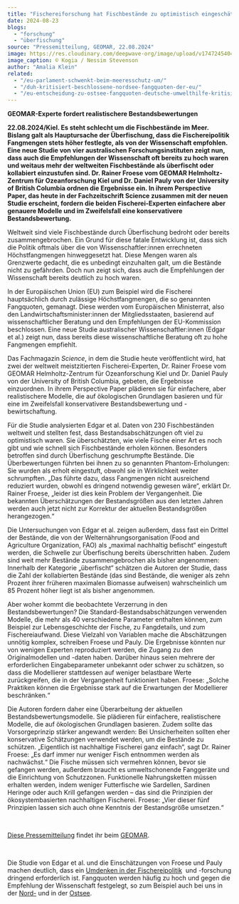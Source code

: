 ```yaml
---
title: "Fischereiforschung hat Fischbestände zu optimistisch eingeschätzt"
date: 2024-08-23
blogs: 
  - "forschung"
  - "überfischung"
source: "Pressemitteilung, GEOMAR, 22.08.2024"
image: https://res.cloudinary.com/deepwave-org/image/upload/v1747245404/deepwave.org/Heringe_Sardinen_Fischereiforschung_kogia_nessim_stevenson-scaled.jpg
image_caption: © Kogia / Nessim Stevenson
author: "Amalia Klein"
related: 
  - "/eu-parlament-schwenkt-beim-meeresschutz-um/"
  - "/duh-kritisiert-beschlossene-nordsee-fangquoten-der-eu/"
  - "/eu-entscheidung-zu-ostsee-fangquoten-deutsche-umwelthilfe-kritisiert-beschluesse-als-unzureichend/"
---
```


**GEOMAR-Experte fordert realistischere Bestandsbewertungen**

**22.08.2024/Kiel. Es steht schlecht um die Fischbestände im Meer. Bislang galt als Hauptursache der Überfischung, dass die Fischereipolitik Fangmengen stets höher festlegte, als von der Wissenschaft empfohlen. Eine neue Studie von vier australischen Forschungsinstituten zeigt nun, dass auch die Empfehlungen der Wissenschaft oft bereits zu hoch waren und weitaus mehr der weltweiten Fischbestände als überfischt oder kollabiert einzustufen sind. Dr. Rainer Froese vom GEOMAR Helmholtz-Zentrum für Ozeanforschung Kiel und Dr. Daniel Pauly von der University of British Columbia ordnen die Ergebnisse ein. In ihrem Perspective Paper, das heute in der Fachzeitschrift Science zusammen mit der neuen Studie erscheint, fordern die beiden Fischerei-Experten einfachere aber genauere Modelle und im Zweifelsfall eine konservativere Bestandsbewertung.**

Weltweit sind viele Fischbestände durch Überfischung bedroht oder bereits zusammengebrochen. Ein Grund für diese fatale Entwicklung ist, dass sich die Politik oftmals über die von Wissenschaftler:innen errechneten Höchstfangmengen hinweggesetzt hat. Diese Mengen waren als Grenzwerte gedacht, die es unbedingt einzuhalten galt, um die Bestände nicht zu gefährden. Doch nun zeigt sich, dass auch die Empfehlungen der Wissenschaft bereits deutlich zu hoch waren.

In der Europäischen Union (EU) zum Beispiel wird die Fischerei hauptsächlich durch zulässige Höchstfangmengen, die so genannten Fangquoten, gemanagt. Diese werden vom Europäischen Ministerrat, also den Landwirtschaftsminister:innen der Mitgliedsstaaten, basierend auf wissenschaftlicher Beratung und den Empfehlungen der EU-Kommission beschlossen. Eine neue Studie australischer Wissenschaftler:innen (Edgar et al.) zeigt nun, dass bereits diese wissenschaftliche Beratung oft zu hohe Fangmengen empfiehlt.

Das Fachmagazin _Science_, in dem die Studie heute veröffentlicht wird, hat zwei der weltweit meistzitierten Fischerei-Experten, Dr. Rainer Froese vom GEOMAR Helmholtz-Zentrum für Ozeanforschung Kiel und Dr. Daniel Pauly von der University of British Columbia, gebeten, die Ergebnisse einzuordnen. In ihrem Perspective Paper plädieren sie für einfachere, aber realistischere Modelle, die auf ökologischen Grundlagen basieren und für eine im Zweifelsfall konservativere Bestandsbewertung und -bewirtschaftung.

Für die Studie analysierten Edgar et al. Daten von 230 Fischbeständen weltweit und stellten fest, dass Bestandsabschätzungen oft viel zu optimistisch waren. Sie überschätzten, wie viele Fische einer Art es noch gibt und wie schnell sich Fischbestände erholen können. Besonders betroffen sind durch Überfischung geschrumpfte Bestände. Die Überbewertungen führten bei ihnen zu so genannten Phantom-Erholungen: Sie wurden als erholt eingestuft, obwohl sie in Wirklichkeit weiter schrumpften. „Das führte dazu, dass Fangmengen nicht ausreichend reduziert wurden, obwohl es dringend notwendig gewesen wäre“, erklärt Dr. Rainer Froese, „leider ist dies kein Problem der Vergangenheit. Die bekannten Überschätzungen der Bestandsgrößen aus den letzten Jahren werden auch jetzt nicht zur Korrektur der aktuellen Bestandsgrößen herangezogen.“

Die Untersuchungen von Edgar et al. zeigen außerdem, dass fast ein Drittel der Bestände, die von der Welternährungsorganisation (Food and Agriculture Organization, FAO) als „maximal nachhaltig befischt“ eingestuft werden, die Schwelle zur Überfischung bereits überschritten haben. Zudem sind weit mehr Bestände zusammengebrochen als bisher angenommen: Innerhalb der Kategorie „überfischt“ schätzen die Autoren der Studie, dass die Zahl der kollabierten Bestände (das sind Bestände, die weniger als zehn Prozent ihrer früheren maximalen Biomasse aufweisen) wahrscheinlich um 85 Prozent höher liegt ist als bisher angenommen.

Aber woher kommt die beobachtete Verzerrung in den Bestandsbewertungen? Die Standard-Bestandsabschätzungen verwenden Modelle, die mehr als 40 verschiedene Parameter enthalten können, zum Beispiel zur Lebensgeschichte der Fische, zu Fangdetails, und zum Fischereiaufwand. Diese Vielzahl von Variablen mache die Abschätzungen unnötig komplex, schreiben Froese und Pauly. Die Ergebnisse könnten nur von wenigen Experten reproduziert werden, die Zugang zu den Originalmodellen und -daten haben. Darüber hinaus seien mehrere der erforderlichen Eingabeparameter unbekannt oder schwer zu schätzen, so dass die Modellierer stattdessen auf weniger belastbare Werte zurückgreifen, die in der Vergangenheit funktioniert haben. Froese: „Solche Praktiken können die Ergebnisse stark auf die Erwartungen der Modellierer beschränken.“

Die Autoren fordern daher eine Überarbeitung der aktuellen Bestandsbewertungsmodelle. Sie plädieren für einfachere, realistischere Modelle, die auf ökologischen Grundlagen basieren. Zudem sollte das Vorsorgeprinzip stärker angewandt werden: Bei Unsicherheiten sollten eher konservative Schätzungen verwendet werden, um die Bestände zu schützen. „Eigentlich ist nachhaltige Fischerei ganz einfach“, sagt Dr. Rainer Froese: „Es darf immer nur weniger Fisch entnommen werden als nachwächst.“ Die Fische müssen sich vermehren können, bevor sie gefangen werden, außerdem braucht es umweltschonende Fanggeräte und die Einrichtung von Schutzzonen. Funktionelle Nahrungsketten müssen erhalten werden, indem weniger Futterfische wie Sardellen, Sardinen Heringe oder auch Krill gefangen werden – das sind die Prinzipien der ökosystembasierten nachhaltigen Fischerei. Froese: „Vier dieser fünf Prinzipien lassen sich auch ohne Kenntnis der Bestandsgröße umsetzen.“

 

[Diese Pressemitteilung](https://www.geomar.de/news/article/fischereiforschung-hat-fischbestaende-zu-optimistisch-eingeschaetzt) findet ihr beim [GEOMAR](https://www.geomar.de/).

 

Die Studie von Edgar et al. und die Einschätzungen von Froese und Pauly machen deutlich, dass ein [Umdenken in der Fischereipolitik](https://www.deepwave.org/eu-parlament-schwenkt-beim-meeresschutz-um/)  und -forschung dringend erforderlich ist. Fangquoten werden häufig zu hoch und gegen die Empfehlung der Wissenschaft festgelegt, so zum Beispiel auch bei uns in der [Nord-](https://www.deepwave.org/duh-kritisiert-beschlossene-nordsee-fangquoten-der-eu/) und in der [Ostsee](https://www.deepwave.org/eu-entscheidung-zu-ostsee-fangquoten-deutsche-umwelthilfe-kritisiert-beschluesse-als-unzureichend/).
